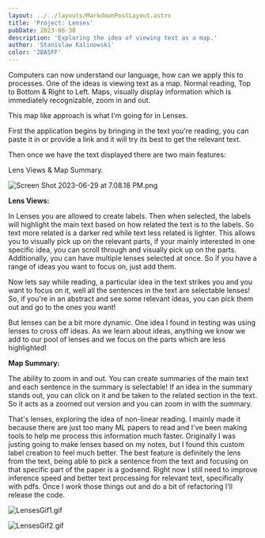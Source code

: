 ```yaml
---
layout: ../../layouts/MarkdownPostLayout.astro
title: 'Project: Lenses'
pubDate: 2023-06-30
description: 'Exploring the idea of viewing text as a map.'
author: 'Stanislaw Kalinowski'
color: '2BA5FF'
---
```

Computers can now understand our language, how can we apply this to processes. One of the ideas is viewing text as a map. Normal reading, Top to Bottom & Right to Left. Maps, visually display information which is immediately recognizable, zoom in and out.

This map like approach is what I'm going for in Lenses.

First the application begins by bringing in the text you're reading, you can paste it in or provide a link and it will try its best to get the relevant text.

Then once we have the text displayed there are two main features:

Lens Views & Map Summary.

![Screen Shot 2023-06-29 at 7.08.18 PM.png](/Images/ProjectLenses/LensesScreenCap.png)

**********************Lens Views:**********************

In Lenses you are allowed to create labels. Then when selected, the labels will highlight the main text based on how related the text is to the labels. So text more related is a darker red while text less related is lighter. This allows you to visually pick up on the relevant parts, if your mainly interested in one specific idea, you can scroll through and visually pick up on the parts. Additionally, you can have multiple lenses selected at once. So if you have a range of ideas you want to focus on, just add them.

Now lets say while reading, a particular idea in the text strikes you and you want to focus on it, well all the sentences in the text are selectable lenses! So, if you're in an abstract and see some relevant ideas, you can pick them out and go to the ones you want!

But lenses can be a bit more dynamic. One idea I found in testing was using lenses to cross off ideas. As we learn about ideas, anything we know we add to our pool of lenses and we focus on the parts which are less highlighted!

************************Map Summary:************************

The ability to zoom in and out. You can create summaries of the main text and each sentence in the summary is selectable! If an idea in the summary stands out, you can click on it and be taken to the related section in the text. So it acts as a zoomed out version and you can zoom in with the summary.

That's lenses, exploring the idea of non-linear reading. I mainly made it because there are just too many ML papers to read and I've been making tools to help me process this information much faster. Originally I was justing going to make lenses based on my notes, but I found this custom label creation to feel much better. The best feature is definitely the lens from the text, being able to pick a sentence from the text and focusing on that specific part of the paper is a godsend. Right now I still need to improve inference speed and better text processing for relevant text, specifically with pdfs. Once I work those things out and do a bit of refactoring I'll release the code.

![LensesGif1.gif](/Images/ProjectLenses/Lenses1.gif)

![LensesGif2.gif](/Images/ProjectLenses/Lenses2.gif)
